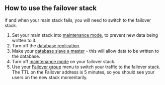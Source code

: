 <!-- usedin: [ _legacy_docker/Tutorials/1976-09-26-stack-failover.md, _maestro/Tutorials/1976-09-26-stack-failover.md, _node/tutorials/1976-09-26-stack-failover.md, _rails/Tutorials/1976-09-26-stack-failover.md] -->


## How to use the failover stack

If and when your main stack fails, you will need to switch to the failover stack.

1.  Set your main stack into [maintenance mode](http://help.cloud66.com/managing-your-stack/stack-network-settings#maintenance), to prevent new data being written to it.
2.  Turn off the [database replication](http://help.cloud66.com/database-management/database-replication#disable).
3.  Make your [database slave a master](http://community.cloud66.com/articles/postgresql-failover-procedure) - this will allow data to be written to the database.
4.  Turn off [maintenance mode](http://help.cloud66.com/managing-your-stack/stack-network-settings#maintenance) on your failover stack.
5.  Use your [Failover group](http://help.cloud66.com/network/failover-groups) menu to switch your traffic to the failover stack. The TTL on the Failover address is 5 minutes, so you should see your users on the new stack momentarily.

